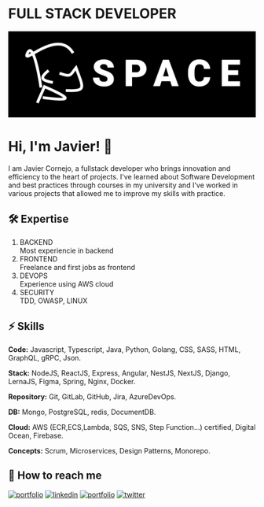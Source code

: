 
# FULL STACK DEVELOPER

<link rel="stylesheet" type="text/css" href="assets/styles.css" />

<a href="https://www.jjcp.space" target="_blank">
    <picture>
        <!-- AVIF format for modern browsers that support it -->
        <source srcset="assets/logo.avif" type="image/avif">
        <!-- WebP format for modern browsers -->
        <source srcset="assets/logo.webp" type="image/webp">
        <!-- JPEG format for older browsers -->
        <img src="assets/logo.png" alt="jjcp.space">
    </picture>
</a>

# Hi, I'm Javier! 👋

I am Javier Cornejo, a fullstack developer who brings innovation and efficiency to the heart of projects. I've learned about Software Development and best practices through courses in my university and I've worked in various projects that allowed me to improve my skills with practice.

## 🛠 Expertise

<ol>
    <li style="--accent-color:#354c7c">
        <div class="title">BACKEND</div>
        <div class="descr">Most experiencie in backend</div>
    </li>
    <li style="--accent-color:#505a74">
        <div class="title">FRONTEND</div>
        <div class="descr">Freelance and first jobs as frontend</div>
    </li>
    <li style="--accent-color:#b0b8ce">
        <div class="title">DEVOPS</div>
        <div class="descr">Experience using AWS cloud</div>
    </li>
    <li style="--accent-color:#BDBEBE">
        <div class="title">SECURITY</div>
        <div class="descr">TDD, OWASP, LINUX</div>
    </li>
</ol>

## ⚡️ Skills

**Code:**  Javascript, Typescript, Java, Python, Golang, CSS, SASS, HTML, GraphQL, gRPC, Json.

**Stack:** NodeJS, ReactJS, Express, Angular, NestJS, NextJS, Django, LernaJS, Figma, Spring, Nginx, Docker.

**Repository:** Git, GitLab, GitHub, Jira, AzureDevOps.

**DB:** Mongo, PostgreSQL, redis, DocumentDB.

**Cloud:** AWS (ECR,ECS,Lambda, SQS, SNS, Step Function...) certified, Digital Ocean, Firebase.

**Concepts:** Scrum, Microservices, Design Patterns, Monorepo.

## 🔗 How to reach me

[![portfolio](https://img.shields.io/badge/my_portfolio-000?style=for-the-badge&logo=ko-fi&logoColor=white)](https://www.jjcp.space)
[![linkedin](https://img.shields.io/badge/linkedin-0A66C2?style=for-the-badge&logo=linkedin&logoColor=white)](https://www.linkedin.com/in/javier-jail-cornejo)
[![portfolio](https://img.shields.io/badge/GitHub-100000?style=for-the-badge&logo=github&logoColor=white)](https://github.com/shionAoi)
[![twitter](https://img.shields.io/badge/Gmail-D14836?style=for-the-badge&logo=gmail&logoColor=white)](mailto:javier.jail.cornejo@gmail.com)